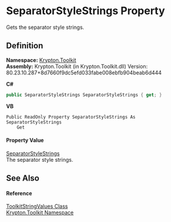 # SeparatorStyleStrings Property


Gets the separator style strings.



## Definition
**Namespace:** <a href="79d2eac2-21f4-54ff-7552-b20c33c30600.md">Krypton.Toolkit</a>  
**Assembly:** Krypton.Toolkit (in Krypton.Toolkit.dll) Version: 80.23.10.287+8d7660f9dc5efd033fabe008ebfb904beab6d444

**C#**
``` C#
public SeparatorStyleStrings SeparatorStyleStrings { get; }
```
**VB**
``` VB
Public ReadOnly Property SeparatorStyleStrings As SeparatorStyleStrings
	Get
```



#### Property Value
<a href="9af6af42-7864-e9dc-4885-f2e2d6356652.md">SeparatorStyleStrings</a>  
The separator style strings.

## See Also


#### Reference
<a href="17eaa1c0-4744-e2c6-9ebe-b78766940617.md">ToolkitStringValues Class</a>  
<a href="79d2eac2-21f4-54ff-7552-b20c33c30600.md">Krypton.Toolkit Namespace</a>  
